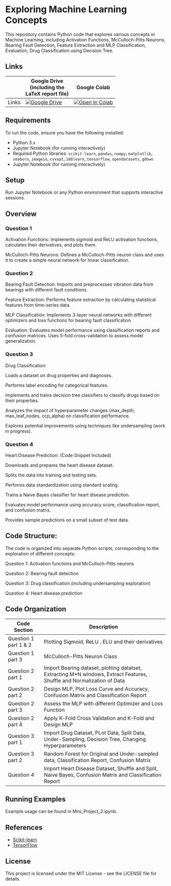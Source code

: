 # Exploring Machine Learning Concepts

This repository contains Python code that explores various concepts in Machine Learning, including Activation Functions, McCulloch-Pitts Neurons, Bearing Fault Detection, Feature Extraction and MLP Classification, Evaluation, Drug Classification using Decision Tree.

## Links

||Google Drive <br />(including the <br /> LaTeX report file)|Google Colab|
|---|---|---|
| Links | [![Google Drive](https://img.shields.io/badge/Google%20Drive-4285F4?style=for-the-badge&logo=googledrive&logoColor=white)](https://drive.google.com/drive/folders/1mfLYpc_4aFhffiWJLGMFvEpsZVjRL4nY?usp=sharing) | [![Open In Colab](https://colab.research.google.com/assets/colab-badge.svg)](https://colab.research.google.com/drive/1hkSkW3U7vCPZx4v2mO12hnxHcw5jqW2e?usp=sharing) |

## Requirements
To run the code, ensure you have the following installed:

- Python 3.x
- Jupyter Notebook (for running interactively)
- Required Python libraries: `scikit-learn`, `pandas`, `numpy`, `matplotlib`, `seaborn`, `imageio`, `cvxopt`, `imblearn`, `tensorflow`, `opendatasets`, `gdown`
- Jupyter Notebook (for running interactively)
## Setup

Run Jupyter Notebook or any Python environment that supports interactive sessions.

## Overview

### Question 1

Activation Functions: Implements sigmoid and ReLU activation functions, calculates their derivatives, and plots them.

McCulloch-Pitts Neurons: Defines a McCulloch-Pitts neuron class and uses it to create a simple neural network for linear classification.

### Question 2

Bearing Fault Detection: Imports and preprocesses vibration data from bearings with different fault conditions.

Feature Extraction: Performs feature extraction by calculating statistical features from time-series data.

MLP Classification: Implements 3-layer neural networks with different optimizers and loss functions for bearing fault classification.

Evaluation: Evaluates model performance using classification reports and confusion matrices.
Uses 5-fold cross-validation to assess model generalization.

### Question 3

Drug Classification:

Loads a dataset on drug properties and diagnoses.

Performs label encoding for categorical features.

Implements and trains decision tree classifiers to classify drugs based on their properties.

Analyzes the impact of hyperparameter changes (max_depth, max_leaf_nodes, ccp_alpha) on classification performance.

Explores potential improvements using techniques like undersampling (work in progress).

### Question 4

Heart Disease Prediction: (Code Snippet Included)

Downloads and prepares the heart disease dataset.

Splits the data into training and testing sets.

Performs data standardization using standard scaling.

Trains a Naive Bayes classifier for heart disease prediction.

Evaluates model performance using accuracy score, classification report, and confusion matrix.

Provides sample predictions on a small subset of test data.

## Code Structure:

The code is organized into separate Python scripts, corresponding to the exploration of different concepts:

Question 1: Activation functions and McCulloch-Pitts neurons

Question 2: Bearing fault detection

Question 3: Drug classification (including undersampling exploration)

Question 4: Heart disease prediction

## Code Organization

| Code Section | Description |
|---|---|
| Question 1 part 1 & 2| Plotting Sigmoid, ReLU , ELU and their derivatives |
| Question 1 part 3 | McCulloch-Pitts Neuron Class |
| Question 2 part 1 | Import Bearing dataset, plotting datatset, Extracting M*N windows, Extract Features, Shuffle and Normalization of Data |
| Question 2 part 2 | Design MLP, Plot Loss Curve and Accuracy, Confusion Matrix and Classification Report |
| Question 2 part 3 | Assess the MLP with different Optimizer and Loss Function |
| Question 2 part 4 | Apply K-Fold Cross Validation and K-Fold and Design MLP |
| Question 3 part 1 | Import Drug Dataset, PLot Data, Split Data, Under-Sampling, Decision Tree, Changing Hyperparameters |
| Question 3 part 2 | Random Forest for Original and Under-sampled data, Classification Report, Confusion Matrix |
| Question 4 | Import Heart Disease Dataset, Shuffle and Split, Naive Bayes, Confusion Matrix and Classification Report|


## Running Examples
Example usage can be found in Mini_Project_2.ipynb.

## References
- [Scikit-learn](https://scikit-learn.org/)
- [TensorFlow](https://www.tensorflow.org/)
  
## License

This project is licensed under the MIT License - see the LICENSE file for details.
